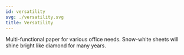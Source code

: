 ```yaml
---
id: versatility
svg: ./versatility.svg
title: Versatility
---
```


Multi-functional paper for various office needs. Snow-white sheets will shine bright like diamond for many years.
